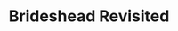 ---
title: "Brideshead Revisited"
slug: "brideshead-revisited"
subtitle: ""
publisher: "Chapman and Hall"
published: "1945"
asin: "0316216453"
authors: 
  - evelyn-waugh
started: "2014-07-03"
start_year: "2014"
finished: "2014-07-09"
---
